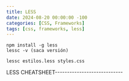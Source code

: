 ```yaml
---
title: LESS
date: 2024-08-20 00:00:00 -100
categories: [CSS, Frameworks]
tags: [css, frameworks, less]
---
```


```
npm install -g less
lessc -v (saca versión)

lessc estilos.less styles.css
```

LESS CHEATSHEET----------------------------
